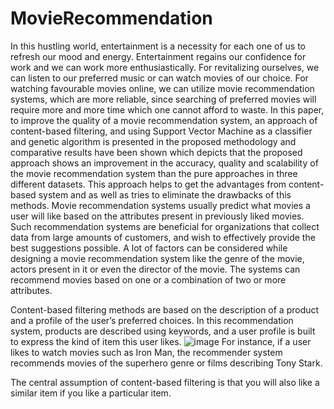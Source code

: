 # MovieRecommendation
In this hustling world, entertainment is a
necessity for each one of us to refresh our mood
and energy. Entertainment regains our
confidence for work and we can work more
enthusiastically. For revitalizing ourselves, we
can listen to our preferred music or can watch
movies of our choice. For watching favourable
movies online, we can utilize movie
recommendation systems, which are more
reliable, since searching of preferred movies will
require more and more time which one cannot
afford to waste. In this paper, to improve the
quality of a movie recommendation system, an
approach of content-based filtering, and using
Support Vector Machine as a classifier and
genetic algorithm is presented in the proposed
methodology and comparative results have
been shown which depicts that the proposed
approach shows an improvement in the
accuracy, quality and scalability of the movie
recommendation system than the pure
approaches in three different datasets. This
approach helps to get the advantages from
content-based system and as well as tries to
eliminate the drawbacks of this methods. Movie
recommendation systems usually predict what
movies a user will like based on the attributes
present in previously liked movies. Such
recommendation systems are beneficial for
organizations that collect data from large
amounts of customers, and wish to effectively
provide the best suggestions possible. A lot of
factors can be considered while designing a
movie recommendation system like the genre of
the movie, actors present in it or even the
director of the movie. The systems can
recommend movies based on one or a
combination of two or more attributes. 

Content-based filtering methods are based on the description of a product and a profile of the user’s preferred choices. In this recommendation system, products are described using keywords, and a user profile is built to express the kind of item this user likes.
![image](https://user-images.githubusercontent.com/112798954/200871711-83eb354d-ba38-4a05-a70c-c1cdaef4f473.png)
For instance, if a user likes to watch movies such as Iron Man, the recommender system recommends movies of the superhero genre or films describing Tony Stark.

The central assumption of content-based filtering is that you will also like a similar item if you like a particular item.

